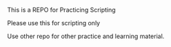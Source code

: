 This is a REPO for Practicing Scripting

Please use this for scripting only 

Use other repo for other practice and learning material.


